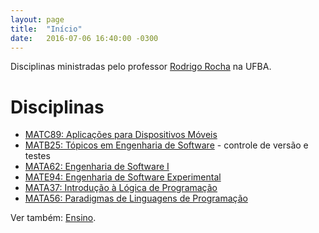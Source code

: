 ```yaml
---
layout: page
title:  "Início"
date:   2016-07-06 16:40:00 -0300
---
```


Disciplinas ministradas pelo professor [Rodrigo Rocha](https://rodrigorgs.github.io/) na UFBA.

# Disciplinas

- [MATC89: Aplicações para Dispositivos Móveis](mobile)
- [MATB25: Tópicos em Engenharia de Software](topicos-es) - controle de versão e testes
- [MATA62: Engenharia de Software I](mata62)
- [MATE94: Engenharia de Software Experimental](https://github.com/rodrigorgs/analise-quantitativa)
- [MATA37: Introdução à Lógica de Programação](mata37)
- [MATA56: Paradigmas de Linguagens de Programação](mata56)

Ver também: [Ensino](https://rodrigorgs.github.io/ensino).

